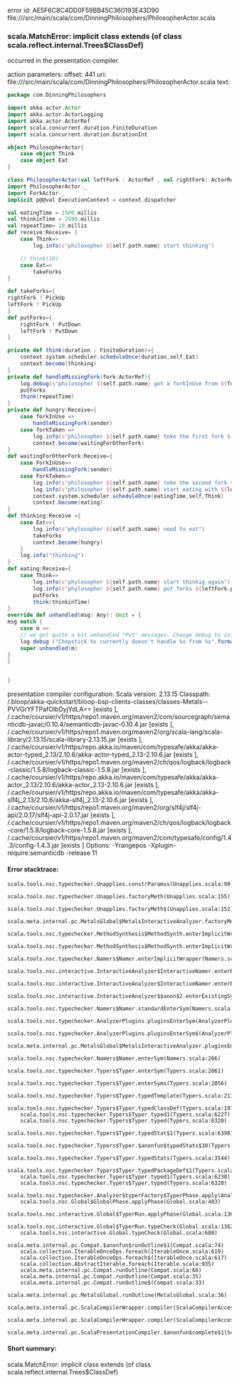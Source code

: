 error id: AE5F6C8C4DD0F59BB45C360193E43D90
file://<WORKSPACE>/src/main/scala/com/DinningPhilosophers/PhilosopherActor.scala
### scala.MatchError: implicit class <error> extends  (of class scala.reflect.internal.Trees$ClassDef)

occurred in the presentation compiler.



action parameters:
offset: 441
uri: file://<WORKSPACE>/src/main/scala/com/DinningPhilosophers/PhilosopherActor.scala
text:
```scala
package com.DinningPhilosophers

import akka.actor.Actor
import akka.actor.ActorLogging
import akka.actor.ActorRef
import scala.concurrent.duration.FiniteDuration
import scala.concurrent.duration.DurationInt

object PhilosopherActor{
    case object Think
    case object Eat
}

class PhilosopherActor(val leftFork : ActorRef , val rightFork: ActorRef) extends Actor with ActorLogging{
import PhilosopherActor._
import ForkActor._
implicit p@@val ExecutionContext = context.dispatcher

val eatingTime = 1500.millis
val thinkinTime = 2500.millis
val repeatTime= 10.millis
def receive:Receive= {
    case Think=>
        log.info(s"philosopher ${self.path.name} start thinking")

    // think(10)
    case Eat=>
        takeForks
}

def takeForks={
rightFork ! PickUp
leftFork ! PickUp
}
def putForks={
    rightFork ! PutDown
    leftFork ! PutDown
}

private def think(duration : FiniteDuration)={
    context.system.scheduler.scheduleOnce(duration,self,Eat)
    context.become(thinking)
}
private def handleMissingFork(fork:ActorRef){
    log.debug(s"philosopher ${self.path.name} got a forkInUse from ${fork.path.name}")
    putForks
    think(repeatTime)
}
private def hungry:Receive={
    case forkInUse => 
        handleMissingFork(sender)
    case forkTaken => 
        log.info(s"philosopher ${self.path.name} toke the first fork ${sender.path.name}")
        context.become(waitingForOtherFork)
}
def waitingForOtherFork:Receive={
    case ForkInUse=>
        handleMissingFork(sender)
    case ForkTaken=>
        log.info(s"philosopher ${self.path.name} toke the second fork ${sender.path.name}")
        log.info(s"philosopher ${self.path.name} start eating with ${leftFork.path.name} and ${rightFork.path.name}")
        context.system.scheduler.scheduleOnce(eatingTime,self,Think)
        context.become(eating)
}
def thinking:Receive ={
    case Eat=>{
        log.info(s"phylosopher ${self.path.name} need to eat")
        takeForks
        context.become(hungry)
    }
    log.info("thinking")
}
def eating:Receive={
    case Think=>
        log.info(s"phylosopher ${self.path.name} start thinkig again")
        log.info(s"phylosopher ${self.path.name} put forks ${leftFork.path.name} and ${rightFork.path.name}")
        putForks
        think(thinkinTime)
}
override def unhandled(msg: Any): Unit = {
msg match {
    case m =>
    // we get quite a bit unhandled "Put" messages. Change debug to info to see them
    log debug ("Chopstick %s currently doesn't handle %s from %s".format(name, m, sender.path.name))
    super.unhandled(m)
}
}


}
```


presentation compiler configuration:
Scala version: 2.13.15
Classpath:
<WORKSPACE>/.bloop/akka-quickstart/bloop-bsp-clients-classes/classes-Metals--PVVGrYFTPafOlbDyjYdLA== [exists ], <HOME>/.cache/coursier/v1/https/repo1.maven.org/maven2/com/sourcegraph/semanticdb-javac/0.10.4/semanticdb-javac-0.10.4.jar [exists ], <HOME>/.cache/coursier/v1/https/repo1.maven.org/maven2/org/scala-lang/scala-library/2.13.15/scala-library-2.13.15.jar [exists ], <HOME>/.cache/coursier/v1/https/repo.akka.io/maven/com/typesafe/akka/akka-actor-typed_2.13/2.10.6/akka-actor-typed_2.13-2.10.6.jar [exists ], <HOME>/.cache/coursier/v1/https/repo1.maven.org/maven2/ch/qos/logback/logback-classic/1.5.8/logback-classic-1.5.8.jar [exists ], <HOME>/.cache/coursier/v1/https/repo.akka.io/maven/com/typesafe/akka/akka-actor_2.13/2.10.6/akka-actor_2.13-2.10.6.jar [exists ], <HOME>/.cache/coursier/v1/https/repo.akka.io/maven/com/typesafe/akka/akka-slf4j_2.13/2.10.6/akka-slf4j_2.13-2.10.6.jar [exists ], <HOME>/.cache/coursier/v1/https/repo1.maven.org/maven2/org/slf4j/slf4j-api/2.0.17/slf4j-api-2.0.17.jar [exists ], <HOME>/.cache/coursier/v1/https/repo1.maven.org/maven2/ch/qos/logback/logback-core/1.5.8/logback-core-1.5.8.jar [exists ], <HOME>/.cache/coursier/v1/https/repo1.maven.org/maven2/com/typesafe/config/1.4.3/config-1.4.3.jar [exists ]
Options:
-Yrangepos -Xplugin-require:semanticdb -release 11




#### Error stacktrace:

```
scala.tools.nsc.typechecker.Unapplies.constrParamss(Unapplies.scala:90)
	scala.tools.nsc.typechecker.Unapplies.factoryMeth(Unapplies.scala:155)
	scala.tools.nsc.typechecker.Unapplies.factoryMeth$(Unapplies.scala:152)
	scala.meta.internal.pc.MetalsGlobal$MetalsInteractiveAnalyzer.factoryMeth(MetalsGlobal.scala:77)
	scala.tools.nsc.typechecker.MethodSynthesis$MethodSynth.enterImplicitWrapper(MethodSynthesis.scala:238)
	scala.tools.nsc.typechecker.MethodSynthesis$MethodSynth.enterImplicitWrapper$(MethodSynthesis.scala:237)
	scala.tools.nsc.typechecker.Namers$Namer.enterImplicitWrapper(Namers.scala:58)
	scala.tools.nsc.interactive.InteractiveAnalyzer$InteractiveNamer.enterExistingSym(Global.scala:95)
	scala.tools.nsc.interactive.InteractiveAnalyzer$InteractiveNamer.enterExistingSym$(Global.scala:81)
	scala.tools.nsc.interactive.InteractiveAnalyzer$$anon$2.enterExistingSym(Global.scala:51)
	scala.tools.nsc.typechecker.Namers$Namer.standardEnterSym(Namers.scala:292)
	scala.tools.nsc.typechecker.AnalyzerPlugins.pluginsEnterSym(AnalyzerPlugins.scala:500)
	scala.tools.nsc.typechecker.AnalyzerPlugins.pluginsEnterSym$(AnalyzerPlugins.scala:499)
	scala.meta.internal.pc.MetalsGlobal$MetalsInteractiveAnalyzer.pluginsEnterSym(MetalsGlobal.scala:77)
	scala.tools.nsc.typechecker.Namers$Namer.enterSym(Namers.scala:266)
	scala.tools.nsc.typechecker.Typers$Typer.enterSym(Typers.scala:2061)
	scala.tools.nsc.typechecker.Typers$Typer.enterSyms(Typers.scala:2056)
	scala.tools.nsc.typechecker.Typers$Typer.typedTemplate(Typers.scala:2116)
	scala.tools.nsc.typechecker.Typers$Typer.typedClassDef(Typers.scala:1978)
	scala.tools.nsc.typechecker.Typers$Typer.typed1(Typers.scala:6227)
	scala.tools.nsc.typechecker.Typers$Typer.typed(Typers.scala:6320)
	scala.tools.nsc.typechecker.Typers$Typer.typedStat$1(Typers.scala:6398)
	scala.tools.nsc.typechecker.Typers$Typer.$anonfun$typedStats$10(Typers.scala:3544)
	scala.tools.nsc.typechecker.Typers$Typer.typedStats(Typers.scala:3544)
	scala.tools.nsc.typechecker.Typers$Typer.typedPackageDef$1(Typers.scala:5901)
	scala.tools.nsc.typechecker.Typers$Typer.typed1(Typers.scala:6230)
	scala.tools.nsc.typechecker.Typers$Typer.typed(Typers.scala:6320)
	scala.tools.nsc.typechecker.Analyzer$typerFactory$TyperPhase.apply(Analyzer.scala:125)
	scala.tools.nsc.Global$GlobalPhase.applyPhase(Global.scala:483)
	scala.tools.nsc.interactive.Global$TyperRun.applyPhase(Global.scala:1369)
	scala.tools.nsc.interactive.Global$TyperRun.typeCheck(Global.scala:1362)
	scala.tools.nsc.interactive.Global.typeCheck(Global.scala:680)
	scala.meta.internal.pc.Compat.$anonfun$runOutline$1(Compat.scala:74)
	scala.collection.IterableOnceOps.foreach(IterableOnce.scala:619)
	scala.collection.IterableOnceOps.foreach$(IterableOnce.scala:617)
	scala.collection.AbstractIterable.foreach(Iterable.scala:935)
	scala.meta.internal.pc.Compat.runOutline(Compat.scala:66)
	scala.meta.internal.pc.Compat.runOutline(Compat.scala:35)
	scala.meta.internal.pc.Compat.runOutline$(Compat.scala:33)
	scala.meta.internal.pc.MetalsGlobal.runOutline(MetalsGlobal.scala:36)
	scala.meta.internal.pc.ScalaCompilerWrapper.compiler(ScalaCompilerAccess.scala:18)
	scala.meta.internal.pc.ScalaCompilerWrapper.compiler(ScalaCompilerAccess.scala:13)
	scala.meta.internal.pc.ScalaPresentationCompiler.$anonfun$complete$1(ScalaPresentationCompiler.scala:225)
```
#### Short summary: 

scala.MatchError: implicit class <error> extends  (of class scala.reflect.internal.Trees$ClassDef)